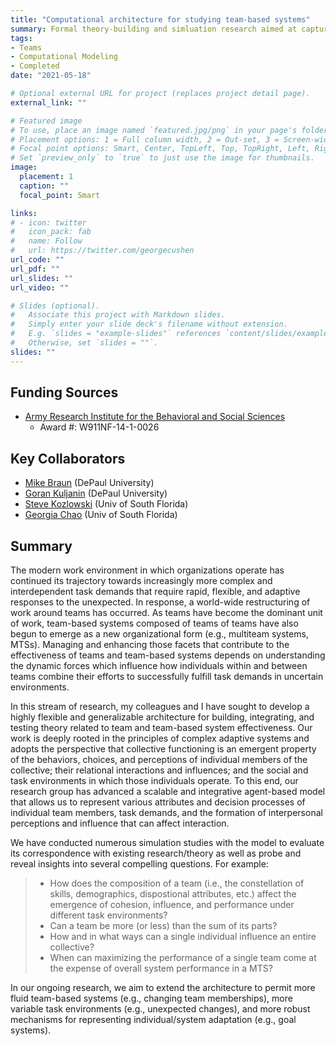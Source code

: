 ```yaml
---
title: "Computational architecture for studying team-based systems"
summary: Formal theory-building and simluation research aimed at capturing the dynamics and emergent outcomes of complex team-based systems
tags:
- Teams
- Computational Modeling
- Completed
date: "2021-05-18"

# Optional external URL for project (replaces project detail page).
external_link: ""

# Featured image
# To use, place an image named `featured.jpg/png` in your page's folder.
# Placement options: 1 = Full column width, 2 = Out-set, 3 = Screen-width
# Focal point options: Smart, Center, TopLeft, Top, TopRight, Left, Right, BottomLeft, Bottom, BottomRight
# Set `preview_only` to `true` to just use the image for thumbnails.
image:
  placement: 1
  caption: ""
  focal_point: Smart

links:
# - icon: twitter
#   icon_pack: fab
#   name: Follow
#   url: https://twitter.com/georgecushen
url_code: ""
url_pdf: ""
url_slides: ""
url_video: ""

# Slides (optional).
#   Associate this project with Markdown slides.
#   Simply enter your slide deck's filename without extension.
#   E.g. `slides = "example-slides"` references `content/slides/example-slides.md`.
#   Otherwise, set `slides = ""`.
slides: ""
---
```

## Funding Sources
- [Army Research Institute for the Behavioral and Social Sciences](https://ari.altess.army.mil/)
  - Award #: W911NF-14-1-0026

## Key Collaborators
- [Mike Braun](/authors/michaelbraun/) (DePaul University)
- [Goran Kuljanin](/authors/gorankuljanin/) (DePaul University)
- [Steve Kozlowski](/authors/stevekozlowski/) (Univ of South Florida)
- [Georgia Chao](/authors/georgiachao/) (Univ of South Florida)

## Summary
The modern work environment in which organizations operate has continued its trajectory towards increasingly more complex and interdependent task demands that require rapid, flexible, and adaptive responses to the unexpected. In response, a world-wide restructuring of work around teams has occurred. As teams have become the dominant unit of work, team-based systems composed of teams of teams have also begun to emerge as a new organizational form (e.g., multiteam systems, MTSs). Managing and enhancing those facets that contribute to the effectiveness of teams and team-based systems depends on understanding the dynamic forces which influence how individuals within and between teams combine their efforts to successfully fulfill task demands in uncertain environments.

In this stream of research, my colleagues and I have sought to develop a highly flexible and generalizable architecture for building, integrating, and testing theory related to team and team-based system effectiveness. Our work is deeply rooted in the principles of complex adaptive systems and adopts the perspective that collective functioning is an emergent property of the behaviors, choices, and perceptions of individual members of the collective; their relational interactions and influences; and the social and task environments in which those individuals operate. To this end, our research group has advanced a scalable and integrative agent-based model that allows us to represent various attributes and decision processes of individual team members, task demands, and the formation of interpersonal perceptions and influence that can affect interaction.

We have conducted numerous simulation studies with the model to evaluate its correspondence with existing research/theory as well as probe and reveal insights into several compelling questions. For example:

> - How does the composition of a team (i.e., the constellation of skills, demographics, dispostional attributes, etc.) affect the emergence of cohesion, influence, and performance under different task environments?
> - Can a team be more (or less) than the sum of its parts?
> - How and in what ways can a single individual influence an entire collective?
> - When can maximizing the performance of a single team come at the expense of overall system performance in a MTS?

In our ongoing research, we aim to extend the architecture to permit more fluid team-based systems (e.g., changing team memberships), more variable task environments (e.g., unexpected changes), and more robust mechanisms for representing individual/system adaptation (e.g., goal systems).